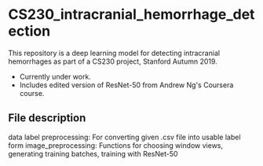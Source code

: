 # CS230_intracranial_hemorrhage_detection
This repository is a deep learning model for detecting intracranial hemorrhages as part of a CS230 project, Stanford Autumn 2019.

* Currently under work. 
* Includes edited version of ResNet-50 from Andrew Ng's Coursera course. 

## File description
data label preprocessing: For converting given .csv file into usable label form 
image_preprocessing: Functions for choosing window views, generating training batches, training with ResNet-50  

